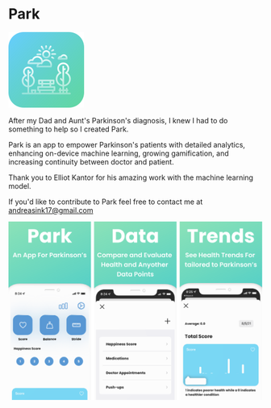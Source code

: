 # Park

![alt text](https://github.com/AndreasInk/ParkinsonsApp/blob/main/park.svg?raw=true)

After my Dad and Aunt's Parkinson's diagnosis, I knew I had to do something to help so I created Park.

Park is an app to empower Parkinson's patients with detailed analytics, enhancing on-device machine learning, growing gamification, and increasing continuity between doctor and patient.

Thank you to Elliot Kantor for his amazing work with the machine learning model.

If you'd like to contribute to Park feel free to contact me at andreasink17@gmail.com

![alt text](https://github.com/AndreasInk/ParkinsonsApp/blob/main/screenshots.svg?raw=true)


